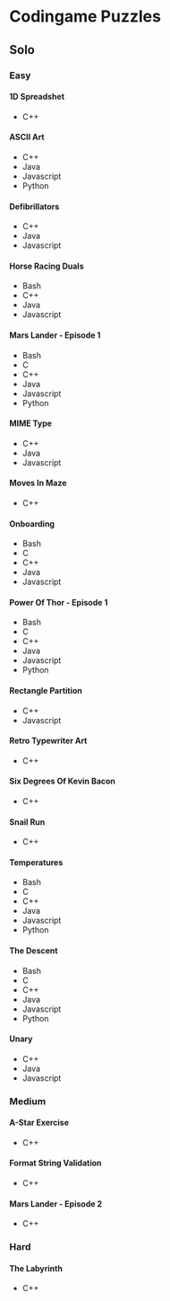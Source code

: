 # Codingame Puzzles

## Solo

### Easy

#### 1D Spreadshet

-   C++

#### ASCII Art

-   C++
-   Java
-   Javascript
-   Python

#### Defibrillators

-   C++
-   Java
-   Javascript

#### Horse Racing Duals

-   Bash
-   C++
-   Java
-   Javascript

#### Mars Lander - Episode 1

-   Bash
-   C
-   C++
-   Java
-   Javascript
-   Python

#### MIME Type

-   C++
-   Java
-   Javascript

#### Moves In Maze

-   C++

#### Onboarding

-   Bash
-   C
-   C++
-   Java
-   Javascript

#### Power Of Thor - Episode 1

-   Bash
-   C
-   C++
-   Java
-   Javascript
-   Python

#### Rectangle Partition

-   C++
-   Javascript

#### Retro Typewriter Art

-   C++

#### Six Degrees Of Kevin Bacon

-   C++

#### Snail Run

-   C++

#### Temperatures

-   Bash
-   C
-   C++
-   Java
-   Javascript
-   Python

#### The Descent

-   Bash
-   C
-   C++
-   Java
-   Javascript
-   Python

#### Unary

-   C++
-   Java
-   Javascript

### Medium

#### A-Star Exercise

-   C++

#### Format String Validation

-   C++

#### Mars Lander - Episode 2

-   C++

### Hard

#### The Labyrinth

-   C++
